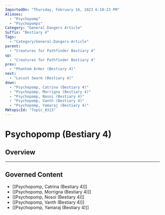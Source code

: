 ```yaml
---
ImportedOn: "Thursday, February 16, 2023 6:10:23 PM"
Aliases:
  - "Psychopomp"
  - "Psychopomps"
Category: "General Dangers Article"
Suffix: "Bestiary 4"
Tags:
  - "Category/General-Dangers-Article"
parent:
  - "Creatures for Pathfinder Bestiary 4"
up:
  - "Creatures for Pathfinder Bestiary 4"
prev:
  - "Phantom Armor (Bestiary 4)"
next:
  - "Locust Swarm (Bestiary 4)"
down:
  - "Psychopomp, Catrina (Bestiary 4)"
  - "Psychopomp, Morrigna (Bestiary 4)"
  - "Psychopomp, Nosoi (Bestiary 4)"
  - "Psychopomp, Vanth (Bestiary 4)"
  - "Psychopomp, Yamaraj (Bestiary 4)"
RWtopicId: "Topic_8313"
---
```

# Psychopomp (Bestiary 4)
## Overview
---
## Governed Content
- [[Psychopomp, Catrina (Bestiary 4)]]
- [[Psychopomp, Morrigna (Bestiary 4)]]
- [[Psychopomp, Nosoi (Bestiary 4)]]
- [[Psychopomp, Vanth (Bestiary 4)]]
- [[Psychopomp, Yamaraj (Bestiary 4)]]

